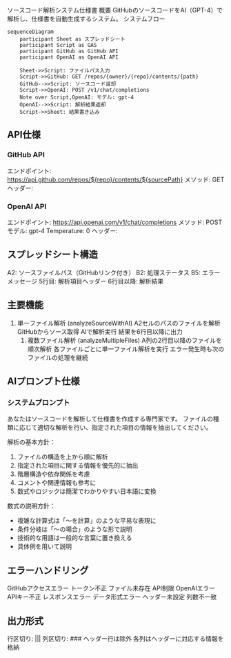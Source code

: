 ソースコード解析システム仕様書
概要
GitHubのソースコードをAI（GPT-4）で解析し、仕様書を自動生成するシステム。
システムフロー

```mermaid
sequenceDiagram
    participant Sheet as スプレッドシート
    participant Script as GAS
    participant GitHub as GitHub API
    participant OpenAI as OpenAI API
    
    Sheet->>Script: ファイルパス入力
    Script->>GitHub: GET /repos/{owner}/{repo}/contents/{path}
    GitHub-->>Script: ソースコード返却
    Script->>OpenAI: POST /v1/chat/completions
    Note over Script,OpenAI: モデル: gpt-4
    OpenAI-->>Script: 解析結果返却
    Script->>Sheet: 結果書き込み
```

## API仕様

### GitHub API
エンドポイント: https://api.github.com/repos/${repo}/contents/${sourcePath}
メソッド: GET
ヘッダー:

### OpenAI API
エンドポイント: https://api.openai.com/v1/chat/completions
メソッド: POST
モデル: gpt-4
Temperature: 0
ヘッダー:

## スプレッドシート構造

A2: ソースファイルパス（GitHubリンク付き）
B2: 処理ステータス
B5: エラーメッセージ
5行目: 解析項目ヘッダー
6行目以降: 解析結果

## 主要機能
1. 単一ファイル解析 (analyzeSourceWithAI)
A2セルのパスのファイルを解析
GitHubからソース取得
AIで解析実行
結果を6行目以降に出力
   1. 複数ファイル解析 (analyzeMultipleFiles)
A列の2行目以降のファイルを順次解析
各ファイルごとに単一ファイル解析を実行
エラー発生時も次のファイルの処理を継続

## AIプロンプト仕様
### システムプロンプト
あなたはソースコードを解析して仕様書を作成する専門家です。
ファイルの種類に応じて適切な解析を行い、指定された項目の情報を抽出してください。

解析の基本方針：
1. ファイルの構造を上から順に解析
2. 指定された項目に関する情報を優先的に抽出
3. 階層構造や依存関係を考慮
4. コメントや関連情報も参考に
5. 数式やロジックは簡潔でわかりやすい日本語に変換

数式の説明方針：
- 複雑な計算式は「〜を計算」のような平易な表現に
- 条件分岐は「〜の場合」のような形で説明
- 技術的な用語は一般的な言葉に置き換える
- 具体例を用いて説明

## エラーハンドリング
GitHubアクセスエラー
トークン不正
ファイル未存在
API制限
OpenAIエラー
APIキー不正
レスポンスエラー
データ形式エラー
ヘッダー未設定
列数不一致

## 出力形式
行区切り: |||
列区切り: ###
ヘッダー行は除外
各列はヘッダーに対応する情報を格納